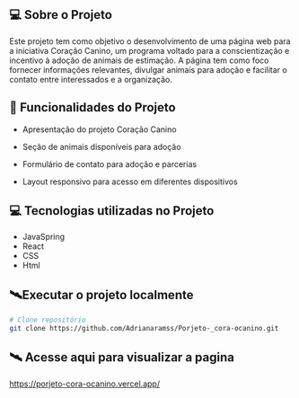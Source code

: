 
## 💻 Sobre o Projeto
Este projeto tem como objetivo o desenvolvimento de uma página web para a iniciativa Coração Canino, um programa voltado para a conscientização e incentivo à adoção de animais de estimação. A página tem como foco fornecer informações relevantes, divulgar animais para adoção e facilitar o contato entre interessados e a organização.


## 🚀 Funcionalidades do Projeto

- Apresentação do projeto Coração Canino

- Seção de animais disponíveis para adoção

- Formulário de contato para adoção e parcerias

- Layout responsivo para acesso em diferentes dispositivos



## 💻 Tecnologias utilizadas no Projeto
- JavaSpring
- React
- CSS
- Html


## 🛰Executar o projeto localmente

```bash
# Clone repositório
git clone https://github.com/Adrianaramss/Porjeto-_cora-ocanino.git

```
## 🛰 Acesse aqui para visualizar a pagina
https://porjeto-cora-ocanino.vercel.app/
